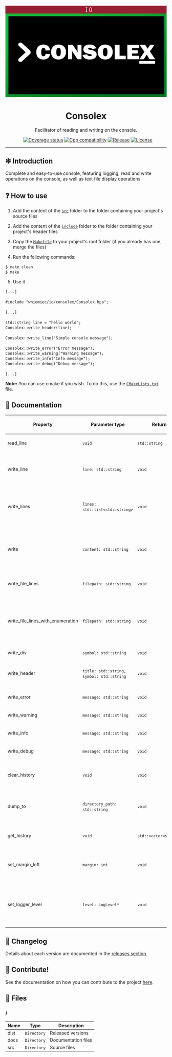![](https://github.com/wniemiec-io-cpp/consolex/blob/master/docs/img/logo/logo.jpg)

<h1 align='center'>Consolex</h1>
<p align='center'>Facilitator of reading and writing on the console.</p>
<p align="center">
	<a href="https://github.com/wniemiec-io-cpp/consolex/actions/workflows/windows.yml"><img src="https://github.com/wniemiec-io-cpp/consolex/actions/workflows/windows.yml/badge.svg" alt=""></a>
	<a href="https://github.com/wniemiec-io-cpp/consolex/actions/workflows/macos.yml"><img src="https://github.com/wniemiec-io-cpp/consolex/actions/workflows/macos.yml/badge.svg" alt=""></a>
	<a href="https://github.com/wniemiec-io-cpp/consolex/actions/workflows/ubuntu.yml"><img src="https://github.com/wniemiec-io-cpp/consolex/actions/workflows/ubuntu.yml/badge.svg" alt=""></a>
	<a href="https://codecov.io/gh/wniemiec-io-cpp/consolex"><img src="https://codecov.io/gh/wniemiec-io-cpp/consolex/branch/master/graph/badge.svg?token=R2SFS4SP86" alt="Coverage status"></a>
	<a href="https://docs.microsoft.com/en-us/cpp/"><img src="https://img.shields.io/badge/C++-17+-D0008F.svg" alt="Cpp compatibility"></a>
	<a href="https://github.com/wniemiec-io-cpp/consolex/releases"><img src="https://img.shields.io/github/v/release/wniemiec-io-cpp/consolex" alt="Release"></a>
	<a href="https://github.com/wniemiec-io-cpp/consolex/blob/master/LICENSE"><img src="https://img.shields.io/github/license/wniemiec-io-cpp/consolex" alt="License"></a>
</p>
<hr />

## ❇ Introduction
Complete and easy-to-use console, featuring logging, read and write operations on the console, as well as text file display operations.

## ❓ How to use
1. Add the content of the [`src`](https://github.com/wniemiec-io-cpp/consolex/blob/master/src) folder to the folder containing your project's source files

2. Add the content of the [`include`](https://github.com/wniemiec-io-cpp/consolex/blob/master/include) folder to the folder containing your project's header files

3. Copy the [`Makefile`](https://github.com/wniemiec-io-cpp/consolex/blob/master/Makefile) to your project's root folder (if you already has one, merge the files)

4. Run the following commands:
```
$ make clean
$ make
```

5. Use it
```
[...]

#include "wniemiec/io/consolex/Consolex.hpp";

[...]

std::string line = "hello world";
Consolex::write_header(line);

Consolex::write_line("Simple console message");

Consolex::write_error("Error message");
Consolex::write_warning("Warning message");
Consolex::write_info("Info message");
Consolex::write_debug("Debug message");

[...]
```

**Note:** You can use cmake if you wish. To do this, use the [`CMakeLists.txt`](https://github.com/wniemiec-io-cpp/consolex/blob/master/CMakeLists.txt) file.

## 📖 Documentation
|        Property        |Parameter type|Return type|Description|Default parameter value|
|----------------|-------------------------------|-----|------------------------|--------|
|read_line |`void`|`std::string`|Reads a line from console| - |
|write_line |`line: std::string`|`void`|Write a line on the console, putting a line break at the end| - |
|write_lines |`lines: std::list<std::string>`|`void`|Write lines on the console, putting a line break at the end of each line| - |
|write |`content: std::string`|`void`|Writes a content on the console without putting a line break at the end of each line| - |
|write_file_lines | `filepath: std::string`|`void`|Write lines from a text file to the console| - |
|write_file_lines_with_enumeration | `filepath: std::string`|`void`|Write lines from a text file to the console. Besides, it shows the line number of each line on the left| - |
|write_div | `symbol: std::string`|`void`|Writes a division line| `"-"` |
|write_header | `title: std::string, symbol: std::string`|`void`|Writes a title between two dividers| - , `"-"`|
|write_error | `message: std::string`|`void`|Displays an error message.| - |
|write_warning | `message: std::string`|`void`|Displays a warning message.| - |
|write_info | `message: std::string`|`void`|Displays an info message. - |
|write_debug | `message: std::string`|`void`|Displays a debug message.| - |
|clear_history | `void`|`void`|Clears the history of messages sent to the console| - |
|dump_to | `directory_path: std::string`|`void`|Exports the history of messages sent to the console to a file| - |
|get_history | `void`|`std::vector<std::string>`|Gets messages sent to the console| - |
|set_margin_left | `margin: int`|`void`|Defines the distance between messages and the log level tag| - |
|set_logger_level | `level: LogLevel*`|`void`|Sets log level. The level defines what type of message will be displayed| - |


## 🚩 Changelog
Details about each version are documented in the [releases section](https://github.com/williamniemiec/wniemiec-io-cpp/consolex/releases).

## 🤝 Contribute!
See the documentation on how you can contribute to the project [here](https://github.com/wniemiec-io-cpp/consolex/blob/master/CONTRIBUTING.md).

## 📁 Files

### /
|        Name        |Type|Description|
|----------------|-------------------------------|-----------------------------|
|dist |`Directory`|Released versions|
|docs |`Directory`|Documentation files|
|src     |`Directory`| Source files|
